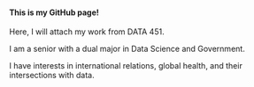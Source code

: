 #### This is my GitHub page!

Here, I will attach my work from DATA 451. 

I am a senior with a dual major in Data Science and Government. 

I have interests in international relations, global health, and their intersections with data.
